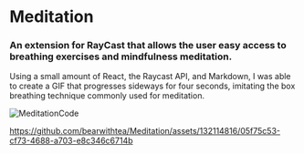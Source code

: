 # Meditation
### An extension for RayCast that allows the user easy access to breathing exercises and mindfulness meditation.

Using a small amount of React, the Raycast API, and Markdown, I was able to create a GIF that progresses sideways for four seconds, imitating the box breathing technique commonly used for meditation.
 
![MeditationCode](https://github.com/bearwithtea/Meditation/assets/132114816/bba50d9a-c5a4-46e6-839a-a8f7528d8f40)

https://github.com/bearwithtea/Meditation/assets/132114816/05f75c53-cf73-4688-a703-e8c346c6714b
